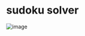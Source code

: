 # sudoku solver
![image](https://user-images.githubusercontent.com/95268596/219699852-6203a6f0-1292-43e9-a875-428a7305fdab.png)
